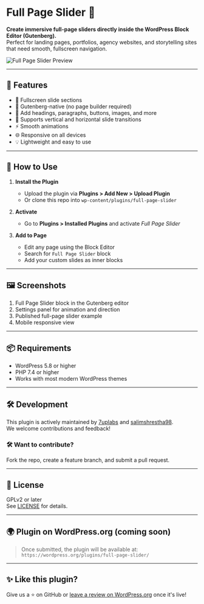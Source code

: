 # Full Page Slider 🎯

**Create immersive full-page sliders directly inside the WordPress Block Editor (Gutenberg).**  
Perfect for landing pages, portfolios, agency websites, and storytelling sites that need smooth, fullscreen navigation.

![Full Page Slider Preview](assets/banner-1544x500.jpg)

---

## 🚀 Features

- 🔲 Fullscreen slide sections
- 🧱 Gutenberg-native (no page builder required)
- 🎨 Add headings, paragraphs, buttons, images, and more
- 🧭 Supports vertical and horizontal slide transitions
- ⚡ Smooth animations
- 🌐 Responsive on all devices
- 💡 Lightweight and easy to use

---

## 🧩 How to Use

1. **Install the Plugin**
   - Upload the plugin via **Plugins > Add New > Upload Plugin**
   - Or clone this repo into `wp-content/plugins/full-page-slider`

2. **Activate**
   - Go to **Plugins > Installed Plugins** and activate _Full Page Slider_

3. **Add to Page**
   - Edit any page using the Block Editor
   - Search for `Full Page Slider` block
   - Add your custom slides as inner blocks

---

## 🖼 Screenshots

1. Full Page Slider block in the Gutenberg editor  
2. Settings panel for animation and direction  
3. Published full-page slider example  
4. Mobile responsive view

---

## 📦 Requirements

- WordPress 5.8 or higher  
- PHP 7.4 or higher  
- Works with most modern WordPress themes

---

## 🛠 Development

This plugin is actively maintained by [7uplabs](https://profiles.wordpress.org/7uplabs) and [salimshrestha98](https://profiles.wordpress.org/salimshrestha98).  
We welcome contributions and feedback!

### 🛠 Want to contribute?
Fork the repo, create a feature branch, and submit a pull request.

---

## 📄 License

GPLv2 or later  
See [LICENSE](https://www.gnu.org/licenses/gpl-2.0.html) for details.

---

## 🌍 Plugin on WordPress.org (coming soon)

> Once submitted, the plugin will be available at:  
> `https://wordpress.org/plugins/full-page-slider/`

---

## ✨ Like this plugin?

Give us a ⭐️ on GitHub or [leave a review on WordPress.org](https://wordpress.org/plugins/full-page-slider/) once it's live!
